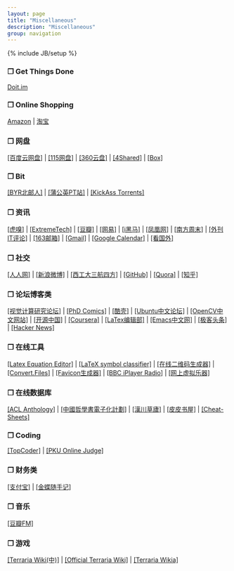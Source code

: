 ```yaml
---
layout: page
title: "Miscellaneous"
description: "Miscellaneous"
group: navigation
---
```

{% include JB/setup %}


### ❒ Get Things Done
[Doit.im](https://i.doitim.com/home/#/today)

### ❒ Online Shopping
[Amazon](http://www.amazon.com/)
 | [淘宝](http://www.taobao.com/)

### ❒ 网盘
[[百度云网盘]](http://pan.baidu.com/disk/home) 
 | [[115网盘]](http://115.com/) 
 | [[360云盘]](http://yunpan.360.cn/) 
 | [[4Shared]](http://www.4shared.com/) 
 | [[Box]](https://app.box.com/)

### ❒ Bit
[[BYR北邮人]](http://bt.byr.cn/) 
 | [[蒲公英PT站]](http://pt.stuclub.cn/torrents.php) 
 | [[KickAss Torrents]](http://kickass.to/)

### ❒ 资讯
[[虎嗅]](http://www.huxiu.com/index.php)
 | [[ExtremeTech]](http://www.extremetech.com/)
 | [[豆瓣]](http://www.douban.com/)
 | [[网易]](http://www.163.com/) 
 | [[i黑马]](http://www.iheima.com/) 
 | [[凤凰网]](http://www.ifeng.com/) 
 | [[南方周末]](http://www.infzm.com/) 
 | [[外刊IT评论]](http://www.aqee.net/) 
 | [[163邮箱]](http://mail.163.com/) 
 | [[Gmail]](https://mail.google.com/mail/ca/u/0/?shva=1#inbox) 
 | [[Google Calendar]](https://www.google.com/calendar/b/2/render)
 | [[看国外]](http://www.kguowai.com/)

### ❒ 社交
[[人人网]](http://www.renren.com/) 
 | [[新浪微博]](http://login.sina.com.cn/member/my.php) 
 | [[西工大三航四方]](http://bbs.nwpu.edu.cn/portal.php) 
 | [[GitHub]](https://github.com/zenhacker)
 | [[Quora]](https://www.quora.com)
 | [[知乎]](http://www.zhihu.com/)

### ❒ 论坛博客类
[[视觉计算研究论坛]](http://www.sigvc.org/bbs/) 
 | [[PhD Comics]](http://www.phdcomics.com/comics.php) 
 | [[酷壳]](http://coolshell.cn/) 
 | [[Ubuntu中文论坛]](http://forum.ubuntu.org.cn/index.php) 
 | [[OpenCV中文网站]](http://www.opencv.org.cn/) 
 | [[开源中国]](http://www.oschina.net/) 
 | [[Coursera]](https://www.coursera.org/) 
 | [[LaTex编辑部]](http://zzg34b.w3.c361.com/index.htm) 
 | [[Emacs中文网]](http://emacser.com/)
 | [[极客头条]](http://geek.csdn.net/)
 | [[Hacker News]](https://news.ycombinator.com/)

### ❒ 在线工具
[[Latex Equation Editor]](http://www.numberempire.com/texequationeditor/equationeditor.php) 
 | [[LaTeX symbol classifier]](http://detexify.kirelabs.org/classify.html) 
 | [[在线二维码生成器]](http://cli.im/) 
 | [[Convert.Files]](http://www.convertfiles.com/)
 | [[Favicon生成器]](http://tools.dynamicdrive.com/favicon/#.UkQ7XIoW20w) 
 | [[BBC iPlayer Radio]](http://www.bbc.co.uk/radio/#stations) 
 | [[网上虚拟乐器]](http://www.buttonbass.com/)

### ❒ 在线数据库
[[ACL Anthology]](http://aclweb.org/anthology//index.html) 
 | [[中國哲學書電子化計劃]](http://ctext.org/zh) 
 | [[漢川草廬]](http://www.sidneyluo.net/index.html) 
 | [[皮皮书屋]](http://www.ppurl.com/)
 | [[Cheat-Sheets]](http://www.cheat-sheets.org/)

### ❒ Coding
[[TopCoder]](http://www.topcoder.com/) 
 | [[PKU Online Judge]](http://poj.org/)

### ❒ 财务类
[[支付宝]](https://www.alipay.com/)
 | [[金蝶随手记]](http://www.feidee.com/money/)

### ❒ 音乐
[[豆瓣FM]](http://douban.fm/)

### ❒ 游戏
[[Terraria Wiki(中)]](http://terraria-zhtw.gamepedia.com/Terraria_Wiki)
 | [[Official Terraria Wiki]](http://terraria.gamepedia.com/Terraria_Wiki)
 | [[Terraria Wikia]](http://terraria.wikia.com/wiki/Terraria_Wiki)




